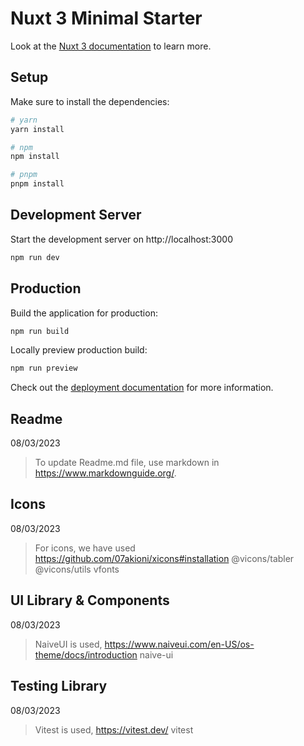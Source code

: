 # Nuxt 3 Minimal Starter

Look at the [Nuxt 3 documentation](https://nuxt.com/docs/getting-started/introduction) to learn more.

## Setup

Make sure to install the dependencies:

```bash
# yarn
yarn install

# npm
npm install

# pnpm
pnpm install
```

## Development Server

Start the development server on http://localhost:3000

```bash
npm run dev
```

## Production

Build the application for production:

```bash
npm run build
```

Locally preview production build:

```bash
npm run preview
```

Check out the [deployment documentation](https://nuxt.com/docs/getting-started/deployment) for more information.

## Readme
08/03/2023
> To update Readme.md file, use markdown in https://www.markdownguide.org/.

## Icons
08/03/2023
>For icons, we have used https://github.com/07akioni/xicons#installation
>@vicons/tabler
>@vicons/utils
>vfonts

## UI Library & Components
08/03/2023
>NaiveUI is used, https://www.naiveui.com/en-US/os-theme/docs/introduction
>naive-ui

## Testing Library
08/03/2023
> Vitest is used, https://vitest.dev/
> vitest

